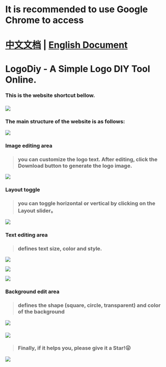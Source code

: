 # It is recommended to use Google Chrome to access

# [中文文档](https://github.com/sherlonWang/logodiy/blob/master/README.md) | [English Document](https://github.com/sherlonWang/logodiy/blob/master/README_en.md)

# LogoDiy - A Simple Logo DIY Tool Online.

### This is the website shortcut bellow.

### ![](https://i.loli.net/2019/05/12/5cd83dfb65dd0.png)

### The main structure of the website is as follows:

![](https://i.loli.net/2019/05/13/5cd84541a0cd8.png)

### Image editing area 

> ### you can customize the logo text. After editing, click the Download button to generate the logo image.

![](https://i.loli.net/2019/05/12/5cd83e46d5565.gif)

### Layout toggle

> ### you can toggle horizontal or vertical by clicking on the Layout slider。

![](https://i.loli.net/2019/05/12/5cd83e41d9f32.gif)

### Text editing area

> ### defines text size, color and style.

![](https://i.loli.net/2019/05/12/5cd8407f39c5f.gif)

![](https://i.loli.net/2019/05/12/5cd83e450cd95.gif)

![](https://i.loli.net/2019/05/12/5cd83e3e6aa3a.gif)

### Background edit area

> ### defines the shape (square, circle, transparent) and color of the background

![](https://i.loli.net/2019/05/12/5cd83e3f8f3b0.gif)

### ![](https://i.loli.net/2019/05/12/5cd83e4b87237.gif)

> ### Finally, if it helps you, please give it a Star!😜

![](https://i.loli.net/2019/05/13/5cd844429b550.gif)